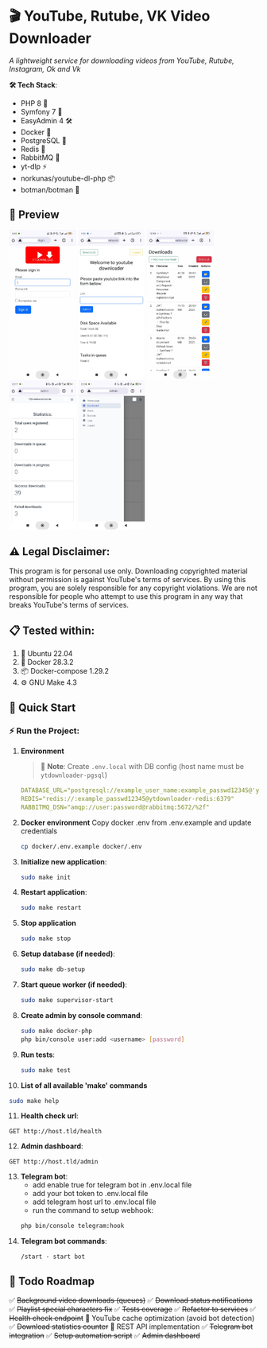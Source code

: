 # 🎬 YouTube, Rutube, VK Video Downloader

*A lightweight service for downloading videos from YouTube, Rutube, Instagram, Ok and Vk*

**🛠 Tech Stack**:
- PHP 8 🐘
- Symfony 7 🎼
- EasyAdmin 4 🛠️
- Docker 🐳
- PostgreSQL 🐘
- Redis 🚀
- RabbitMQ 🐇
- yt-dlp ⚡
- norkunas/youtube-dl-php 📦
- botman/botman 🤖

## 📸 Preview
<img src="docs/preview/1.jpg" alt="Login page" height="300"> <img src="docs/preview/2.jpg" alt="Index page" height="300"> <img src="docs/preview/3.jpg" alt="Downloads page" height="300"> <img src="docs/preview/4.jpg" alt="Admin dashboard" height="300"> <img src="docs/preview/5.jpg" alt="Admin menu" height="300">

## ⚠️ Legal Disclaimer:
This program is for personal use only. Downloading copyrighted material without permission is against YouTube's terms of services. By using this program, you are solely responsible for any copyright violations. We are not responsible for people who attempt to use this program in any way that breaks YouTube's terms of services.



## 📋 Tested within:
1. 🐧 Ubuntu 22.04
2. 🐳 Docker 28.3.2
3. 📦 Docker-compose 1.29.2
4. ⚙️ GNU Make 4.3

## 🚀 Quick Start

### ⚡ Run the Project:
1. **Environment**
   > 📝 **Note**: Create `.env.local` with DB config (host name must be `ytdownloader-pgsql`)
   ```yaml
   DATABASE_URL="postgresql://example_user_name:example_passwd12345@'ytdownloader-pgsql':5432/ytdownloader?serverVersion=16&charset=utf8"
   REDIS="redis://:example_passwd12345@ytdownloader-redis:6379"
   RABBITMQ_DSN="amqp://user:password@rabbitmq:5672/%2f"
   ```

2. **Docker environment**
    Copy docker .env from .env.example and update credentials
    ```bash
    cp docker/.env.example docker/.env
    ```

3. **Initialize new application**:
   ```bash
   sudo make init
   ```

4. **Restart application**:
   ```bash
   sudo make restart
   ```

5. **Stop application**
   ```bash
   sudo make stop
   ```

6. **Setup database (if needed)**:
   ```bash
   sudo make db-setup
   ```

7. **Start queue worker (if needed)**:
   ```bash
   sudo make supervisor-start
   ```

8. **Create admin by console command**:
   ```bash
   sudo make docker-php
   php bin/console user:add <username> [password]
   ```

9. **Run tests**:
   ```bash
   sudo make test
   ```

10. **List of all available 'make' commands**
   ```bash
   sudo make help
   ```

11. **Health check url**:
   ```
   GET http://host.tld/health
   ```
12.  **Admin dashboard**:
   ```
   GET http://host.tld/admin
   ```
13. **Telegram bot**:
    - add enable true for telegram bot in .env.local file
    - add your bot token to .env.local file
    - add telegram host url to .env.local file
    - run the command to setup webhook:
    ```bash
    php bin/console telegram:hook
    ```
14. **Telegram bot commands**:
    ```
    /start - start bot
    ```

## 📝 Todo Roadmap

✅ ~~Background video downloads (queues)~~
✅ ~~Download status notifications~~
✅ ~~Playlist special characters fix~~
✅ ~~Tests coverage~~
✅ ~~Refactor to services~~
✅ ~~Health check endpoint~~
🔳 YouTube cache optimization (avoid bot detection)
✅ ~~Download statistics counter~~
🔳 REST API implementation
✅ ~~Telegram bot integration~~
✅ ~~Setup automation script~~
✅ ~~Admin dashboard~~

